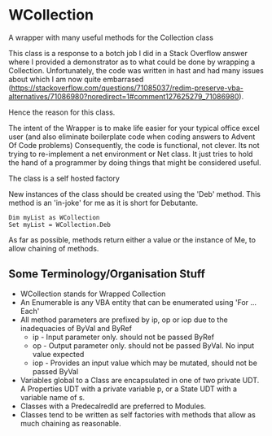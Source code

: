 # WCollection
 A wrapper with many useful methods for the Collection class

This class is a response to a botch job I did in a Stack Overflow answer where I provided a demonstrator as to what could be done by wrapping a Collection.  Unfortunately, the code was written in hast and had many issues about which I am now quite embarrased (https://stackoverflow.com/questions/71085037/redim-preserve-vba-alternatives/71086980?noredirect=1#comment127625279_71086980).

Hence the reason for this class.

The intent of the Wrapper is to make life easier for your typical office excel user (and also eliminate boilerplate code when coding answers to Advent Of Code problems)
Consequently, the code is functional, not clever.  Its not trying to re-implement a net environment or Net class.  It just tries to hold the hand of a programmer by doing things that might be considered useful.

The class is a self hosted factory

New instances of the class should be created using the 'Deb' method.  This method is an 'in-joke' for me as it is short for Debutante.

```
Dim myList as WCollection
Set myList = WCollection.Deb
```

As far as possible, methods return either a value or the instance of Me, to allow chaining of methods.

## Some Terminology/Organisation Stuff ##
<ul>
<li>WCollection stands for Wrapped Collection</li>
<li>An Enumerable is any VBA entity that can be enumerated using 'For ... Each'
<li>All method parameters are prefixed by ip, op or iop due to the inadequacies of ByVal and ByRef 
<ul>
<li>ip - Input parameter only. should not be passed ByRef
<li>op - Output parameter only. should not be passed ByVal.  No input value expected
<li>iop - Provides an input value which may be mutated, should not be passed ByVal
</ul>
<li>Variables global to a Class are encapsulated in one of two private UDT.  A Properties UDT with a private variable p, or a State UDT with a variable name of s.
<li>Classes with a PredecalredId are preferred to Modules.
<li>Classes tend to be written as self factories with methods that allow as much chaining as reasonable.
 
 
</ul>
